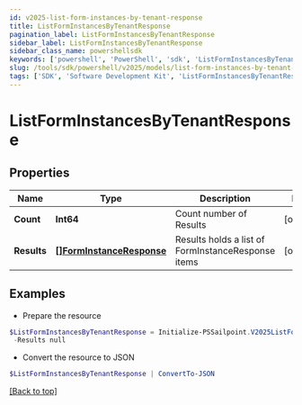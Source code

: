 ```yaml
---
id: v2025-list-form-instances-by-tenant-response
title: ListFormInstancesByTenantResponse
pagination_label: ListFormInstancesByTenantResponse
sidebar_label: ListFormInstancesByTenantResponse
sidebar_class_name: powershellsdk
keywords: ['powershell', 'PowerShell', 'sdk', 'ListFormInstancesByTenantResponse', 'V2025ListFormInstancesByTenantResponse'] 
slug: /tools/sdk/powershell/v2025/models/list-form-instances-by-tenant-response
tags: ['SDK', 'Software Development Kit', 'ListFormInstancesByTenantResponse', 'V2025ListFormInstancesByTenantResponse']
---
```



# ListFormInstancesByTenantResponse

## Properties

Name | Type | Description | Notes
------------ | ------------- | ------------- | -------------
**Count** | **Int64** | Count number of Results | [optional] 
**Results** | [**[]FormInstanceResponse**](form-instance-response) | Results holds a list of FormInstanceResponse items | [optional] 

## Examples

- Prepare the resource
```powershell
$ListFormInstancesByTenantResponse = Initialize-PSSailpoint.V2025ListFormInstancesByTenantResponse  -Count 1 `
 -Results null
```

- Convert the resource to JSON
```powershell
$ListFormInstancesByTenantResponse | ConvertTo-JSON
```


[[Back to top]](#) 


